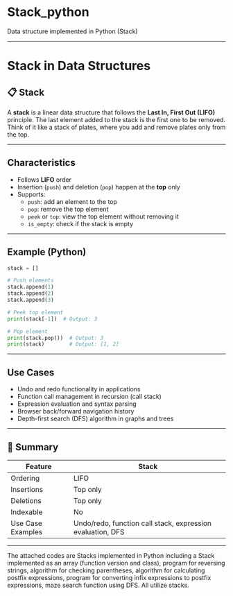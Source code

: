 # Stack_python

Data structure implemented in Python (Stack)

---

# Stack in Data Structures

## 📋 Stack

A **stack** is a linear data structure that follows the **Last In, First Out (LIFO)** principle. The last element added to the stack is the first one to be removed. Think of it like a stack of plates, where you add and remove plates only from the top.

---

## Characteristics
- Follows **LIFO** order  
- Insertion (`push`) and deletion (`pop`) happen at the **top** only  
- Supports:
  - `push`: add an element to the top  
  - `pop`: remove the top element  
  - `peek` or `top`: view the top element without removing it  
  - `is_empty`: check if the stack is empty  

---

## Example (Python)

```python
stack = []

# Push elements
stack.append(1)
stack.append(2)
stack.append(3)

# Peek top element
print(stack[-1])  # Output: 3

# Pop element
print(stack.pop())  # Output: 3
print(stack)        # Output: [1, 2]
```

---

## Use Cases

- Undo and redo functionality in applications
- Function call management in recursion (call stack)
- Expression evaluation and syntax parsing
- Browser back/forward navigation history
- Depth-first search (DFS) algorithm in graphs and trees

---

## 🚀 Summary

| Feature      | Stack         |
|--------------|---------------|
| Ordering     | LIFO          |
| Insertions   | Top only      |
| Deletions   | Top only      |
| Indexable    | No            |
| Use Case Examples | Undo/redo, function call stack, expression evaluation, DFS |

---
The attached codes are Stacks implemented in Python including a Stack implemented as an array (function version and class), program for reversing strings, algorithm for checking parentheses, algorithm for calculating postfix expressions, program for converting infix expressions to postfix expressions, maze search function using DFS.
All utilize stacks.

